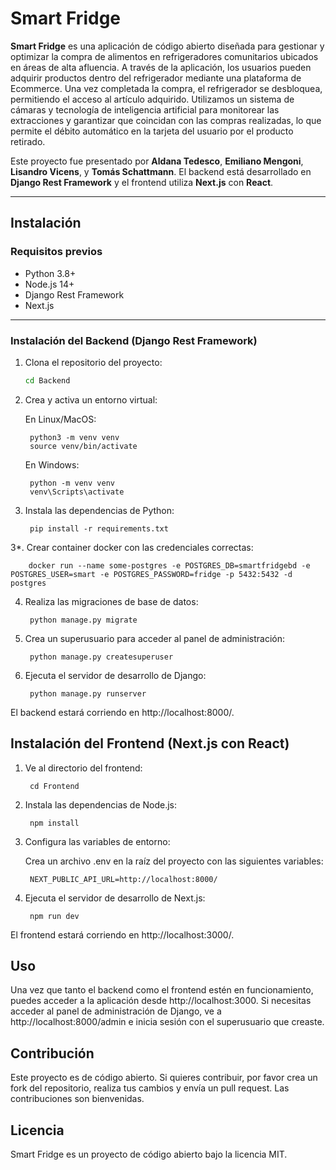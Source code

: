 # Smart Fridge

**Smart Fridge** es una aplicación de código abierto diseñada para gestionar y optimizar la compra de alimentos en refrigeradores comunitarios ubicados en áreas de alta afluencia. A través de la aplicación, los usuarios pueden adquirir productos dentro del refrigerador mediante una plataforma de Ecommerce. Una vez completada la compra, el refrigerador se desbloquea, permitiendo el acceso al artículo adquirido. Utilizamos un sistema de cámaras y tecnología de inteligencia artificial para monitorear las extracciones y garantizar que coincidan con las compras realizadas, lo que permite el débito automático en la tarjeta del usuario por el producto retirado.


Este proyecto fue presentado por **Aldana Tedesco**, **Emiliano Mengoni**, **Lisandro Vicens**, y **Tomás Schattmann**. El backend está desarrollado en **Django Rest Framework** y el frontend utiliza **Next.js** con **React**.

---

## Instalación

### Requisitos previos
- Python 3.8+
- Node.js 14+
- Django Rest Framework
- Next.js

---

### Instalación del Backend (Django Rest Framework)

1. Clona el repositorio del proyecto:

   ```bash
   cd Backend

2. Crea y activa un entorno virtual:
        
    En Linux/MacOS:

        python3 -m venv venv
        source venv/bin/activate

    En Windows:

        python -m venv venv
        venv\Scripts\activate

3. Instala las dependencias de Python:

        pip install -r requirements.txt

3*. Crear container docker con las credenciales correctas:

        docker run --name some-postgres -e POSTGRES_DB=smartfridgebd -e POSTGRES_USER=smart -e POSTGRES_PASSWORD=fridge -p 5432:5432 -d postgres

4. Realiza las migraciones de base de datos:

        python manage.py migrate

5. Crea un superusuario para acceder al panel de administración:

        python manage.py createsuperuser

6. Ejecuta el servidor de desarrollo de Django:

        python manage.py runserver

El backend estará corriendo en http://localhost:8000/.


## Instalación del Frontend (Next.js con React)

1. Ve al directorio del frontend:

        cd Frontend

2. Instala las dependencias de Node.js:

        npm install

3. Configura las variables de entorno:
    
    Crea un archivo .env en la raíz del proyecto con las siguientes variables:

        NEXT_PUBLIC_API_URL=http://localhost:8000/

4. Ejecuta el servidor de desarrollo de Next.js:

        npm run dev

El frontend estará corriendo en http://localhost:3000/.

## Uso

Una vez que tanto el backend como el frontend estén en funcionamiento, puedes acceder a la aplicación desde http://localhost:3000. Si necesitas acceder al panel de administración de Django, ve a http://localhost:8000/admin e inicia sesión con el superusuario que creaste.


## Contribución

Este proyecto es de código abierto. Si quieres contribuir, por favor crea un fork del repositorio, realiza tus cambios y envía un pull request. Las contribuciones son bienvenidas.

## Licencia

Smart Fridge es un proyecto de código abierto bajo la licencia MIT.

